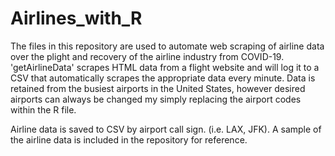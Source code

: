 # Airlines_with_R

The files in this repository are used to automate web scraping of airline data over the plight and recovery of the airline industry from COVID-19.  'getAirlineData' scrapes HTML data from a flight website and will log it to a CSV that automatically scrapes the appropriate data every minute.  Data is retained from the busiest airports in the United States, however desired airports can always be changed my simply replacing the airport codes within the R file. 

Airline data is saved to CSV by airport call sign. (i.e. LAX, JFK).  A sample of the airline data is included in the repository for reference. 
